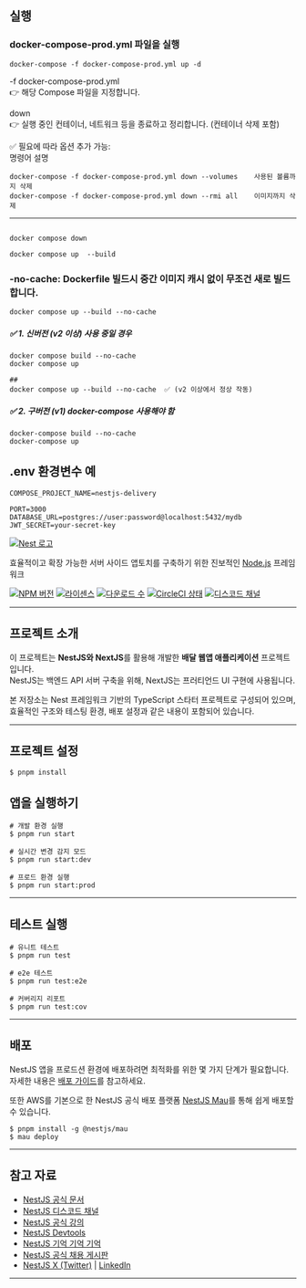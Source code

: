 ## 실행

### docker-compose-prod.yml 파일을 실행

```
docker-compose -f docker-compose-prod.yml up -d
```

\-f docker-compose-prod.yml  
👉 해당 Compose 파일을 지정합니다.

down  
👉 실행 중인 컨테이너, 네트워크 등을 종료하고 정리합니다. (컨테이너 삭제 포함)

✅ 필요에 따라 옵션 추가 가능:  
명령어 설명

```
docker-compose -f docker-compose-prod.yml down --volumes    사용된 볼륨까지 삭제
docker-compose -f docker-compose-prod.yml down --rmi all    이미지까지 삭제
```

---

```

docker compose down

docker compose up  --build

```

### \-no-cache: Dockerfile 빌드시 중간 이미지 캐시 없이 무조건 새로 빌드합니다.

```
docker compose up --build --no-cache
```

##### ✅ 1. 신버전 (v2 이상) 사용 중일 경우

```
docker compose build --no-cache
docker compose up

##
docker compose up --build --no-cache  ✅ (v2 이상에서 정상 작동)
```

##### ✅ 2. 구버전 (v1) docker-compose 사용해야 함

```
docker-compose build --no-cache
docker-compose up
```

## .env 환경변수 예

```
COMPOSE_PROJECT_NAME=nestjs-delivery

PORT=3000
DATABASE_URL=postgres://user:password@localhost:5432/mydb
JWT_SECRET=your-secret-key
```

[![Nest 로고](https://nestjs.com/img/logo-small.svg)](http://nestjs.com/)

효율적이고 확장 가능한 서버 사이드 앱토치를 구축하기 위한 진보적인 [Node.js](http://nodejs.org) 프레임워크

[![NPM 버전](https://img.shields.io/npm/v/@nestjs/core.svg)](https://www.npmjs.com/~nestjscore) [![라이센스](https://img.shields.io/npm/l/@nestjs/core.svg)](https://www.npmjs.com/~nestjscore) [![다운로드 수](https://img.shields.io/npm/dm/@nestjs/common.svg)](https://www.npmjs.com/~nestjscore) [![CircleCI 상태](https://img.shields.io/circleci/build/github/nestjs/nest/master)](https://circleci.com/gh/nestjs/nest) [![디스코드 채널](https://img.shields.io/badge/discord-online-brightgreen.svg)](https://discord.gg/G7Qnnhy)

---

## 프로젝트 소개

이 프로젝트는 **NestJS와 NextJS**를 활용해 개발한 **배달 웹앱 애플리케이션** 프로젝트입니다.  
NestJS는 백엔드 API 서버 구축을 위해, NextJS는 프러티언드 UI 구현에 사용됩니다.

본 저장소는 Nest 프레임워크 기반의 TypeScript 스타터 프로젝트로 구성되어 있으며,  
효율적인 구조와 테스팅 환경, 배포 설정과 같은 내용이 포함되어 있습니다.

---

## 프로젝트 설정

```
$ pnpm install
```

## 앱을 실행하기

```
# 개발 환경 실행
$ pnpm run start

# 실시간 변경 감지 모드
$ pnpm run start:dev

# 프로드 환경 실행
$ pnpm run start:prod
```

---

## 테스트 실행

```
# 유니트 테스트
$ pnpm run test

# e2e 테스트
$ pnpm run test:e2e

# 커버리지 리포트
$ pnpm run test:cov
```

---

## 배포

NestJS 앱을 프로드션 환경에 배포하려면 최적화를 위한 몇 가지 단계가 필요합니다.  
자세한 내용은 [배포 가이드](https://docs.nestjs.com/deployment)를 참고하세요.

또한 AWS를 기본으로 한 NestJS 공식 배포 플랫폼 [NestJS Mau](https://mau.nestjs.com)를 통해 쉽게 배포할 수 있습니다.

```
$ pnpm install -g @nestjs/mau
$ mau deploy
```

---

## 참고 자료

*   [NestJS 공식 문서](https://docs.nestjs.com)
*   [NestJS 디스코드 채널](https://discord.gg/G7Qnnhy)
*   [NestJS 공식 강의](https://courses.nestjs.com)
*   [NestJS Devtools](https://devtools.nestjs.com)
*   [NestJS 기억 기억 기억](https://enterprise.nestjs.com)
*   [NestJS 공식 채용 게시판](https://jobs.nestjs.com)
*   [NestJS X (Twitter)](https://x.com/nestframework) | [LinkedIn](https://linkedin.com/company/nestjs)

---